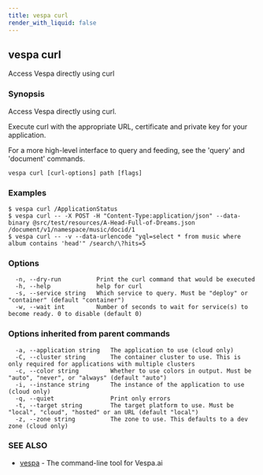 ```yaml
---
title: vespa curl
render_with_liquid: false
---
```


## vespa curl

Access Vespa directly using curl

### Synopsis

Access Vespa directly using curl.

Execute curl with the appropriate URL, certificate and private key for your application.

For a more high-level interface to query and feeding, see the 'query' and 'document' commands.


```
vespa curl [curl-options] path [flags]
```

### Examples

```
$ vespa curl /ApplicationStatus
$ vespa curl -- -X POST -H "Content-Type:application/json" --data-binary @src/test/resources/A-Head-Full-of-Dreams.json /document/v1/namespace/music/docid/1
$ vespa curl -- -v --data-urlencode "yql=select * from music where album contains 'head'" /search/\?hits=5
```

### Options

```
  -n, --dry-run          Print the curl command that would be executed
  -h, --help             help for curl
  -s, --service string   Which service to query. Must be "deploy" or "container" (default "container")
  -w, --wait int         Number of seconds to wait for service(s) to become ready. 0 to disable (default 0)
```

### Options inherited from parent commands

```
  -a, --application string   The application to use (cloud only)
  -C, --cluster string       The container cluster to use. This is only required for applications with multiple clusters
  -c, --color string         Whether to use colors in output. Must be "auto", "never", or "always" (default "auto")
  -i, --instance string      The instance of the application to use (cloud only)
  -q, --quiet                Print only errors
  -t, --target string        The target platform to use. Must be "local", "cloud", "hosted" or an URL (default "local")
  -z, --zone string          The zone to use. This defaults to a dev zone (cloud only)
```

### SEE ALSO

* [vespa](vespa.html)	 - The command-line tool for Vespa.ai

